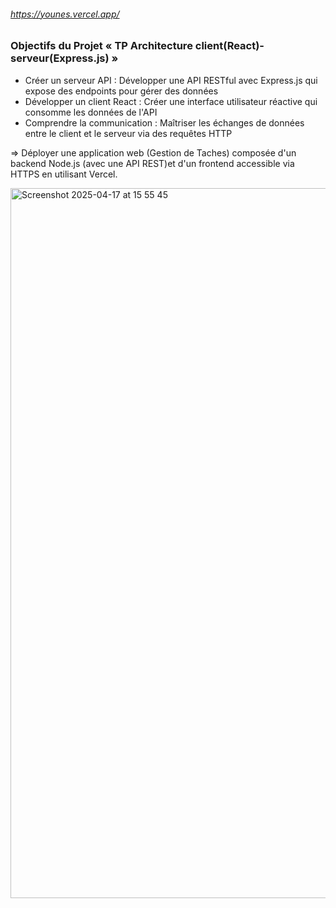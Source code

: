 ###### https://younes.vercel.app/

### Objectifs du Projet « TP Architecture client(React)-serveur(Express.js) » 

- Créer un serveur API : 
Développer une API RESTful avec Express.js qui expose des endpoints pour gérer des données
- Développer un client React : 
Créer une interface utilisateur réactive qui consomme les données de l'API
- Comprendre la communication : 
Maîtriser les échanges de données entre le client et le serveur via des requêtes HTTP

=> Déployer une application web (Gestion de Taches) composée d'un backend Node.js (avec une API REST)et d'un frontend accessible via HTTPS en utilisant Vercel.

<img width="1136" alt="Screenshot 2025-04-17 at 15 55 45" src="https://github.com/user-attachments/assets/f4102d39-3caa-499d-a093-8a5904acca14" />
